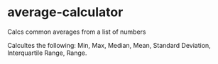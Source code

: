 # average-calculator
Calcs common averages from a list of numbers

Calcultes the following:
Min,
Max,
Median,
Mean,
Standard Deviation,
Interquartile Range,
Range.
